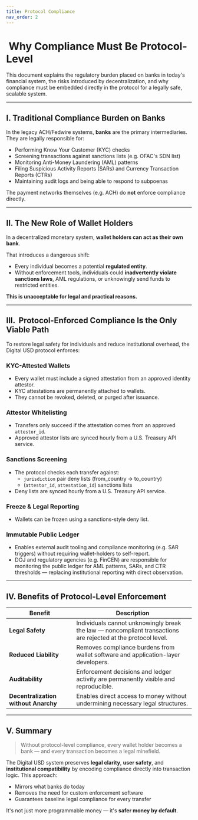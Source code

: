 ```yaml
---
title: Protocol Compliance
nav_order: 2
---
```


# ️ Why Compliance Must Be Protocol-Level

This document explains the regulatory burden placed on banks in today's financial system, the risks introduced by decentralization, and why compliance must be embedded directly in the protocol for a legally safe, scalable system.

---

## I.  Traditional Compliance Burden on Banks

In the legacy ACH/Fedwire systems, **banks** are the primary intermediaries. They are legally responsible for:

- Performing Know Your Customer (KYC) checks
- Screening transactions against sanctions lists (e.g. OFAC's SDN list)
- Monitoring Anti-Money Laundering (AML) patterns
- Filing Suspicious Activity Reports (SARs) and Currency Transaction Reports (CTRs)
- Maintaining audit logs and being able to respond to subpoenas

The payment networks themselves (e.g. ACH) do **not** enforce compliance directly.

---

## II.  The New Role of Wallet Holders

In a decentralized monetary system, **wallet holders can act as their own bank**.

That introduces a dangerous shift:
- Every individual becomes a potential **regulated entity**.
- Without enforcement tools, individuals could **inadvertently violate sanctions laws**, AML regulations, or unknowingly send funds to restricted entities.

**This is unacceptable for legal and practical reasons.**

---

## III. ️ Protocol-Enforced Compliance Is the Only Viable Path

To restore legal safety for individuals and reduce institutional overhead, the Digital USD protocol enforces:

###  KYC-Attested Wallets
- Every wallet must include a signed attestation from an approved identity attestor.
- KYC attestations are permanently attached to wallets.
- They cannot be revoked, deleted, or purged after issuance.

###  Attestor Whitelisting
- Transfers only succeed if the attestation comes from an approved `attestor_id`.
- Approved attestor lists are synced hourly from a U.S. Treasury API service.

###  Sanctions Screening
- The protocol checks each transfer against:
  - `jurisdiction` pair deny lists (from_country → to_country)
  - (`attestor_id`, `attestation_id`) sanctions lists
- Deny lists are synced hourly from a U.S. Treasury API service.

###  Freeze & Legal Reporting
- Wallets can be frozen using a sanctions-style deny list.

###  Immutable Public Ledger
- Enables external audit tooling and compliance monitoring (e.g. SAR triggers) without requiring wallet-holders to self-report.
-  DOJ and regulatory agencies (e.g. FinCEN) are responsible for monitoring the public ledger for AML patterns, SARs, and CTR thresholds — replacing institutional reporting with direct observation.


---

## IV.  Benefits of Protocol-Level Enforcement

| Benefit | Description |
|--------|-------------|
| **Legal Safety** | Individuals cannot unknowingly break the law — noncompliant transactions are rejected at the protocol level. |
| **Reduced Liability** | Removes compliance burdens from wallet software and application-layer developers. |
| **Auditability** | Enforcement decisions and ledger activity are permanently visible and reproducible. |
| **Decentralization without Anarchy** | Enables direct access to money without undermining necessary legal structures. |

---

## V.  Summary

> Without protocol-level compliance, every wallet holder becomes a bank — and every transaction becomes a legal minefield.

The Digital USD system preserves **legal clarity**, **user safety**, and **institutional compatibility** by encoding compliance directly into transaction logic. This approach:
- Mirrors what banks do today
- Removes the need for custom enforcement software
- Guarantees baseline legal compliance for every transfer

It's not just more programmable money — it's **safer money by default**.

